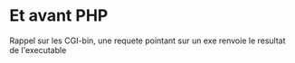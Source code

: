 # Et avant PHP

Rappel sur les CGI-bin, une requete pointant sur un exe renvoie le resultat de l'executable
